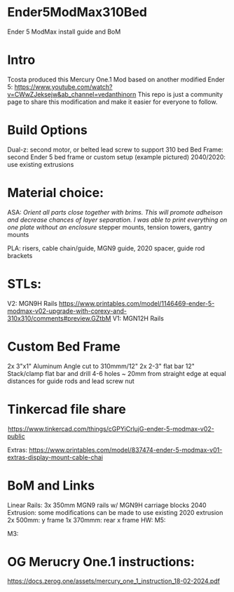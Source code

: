 # Ender5ModMax310Bed
Ender 5 ModMax install guide and BoM

# Intro
Tcosta produced this Mercury One.1 Mod based on another modified Ender 5: https://www.youtube.com/watch?v=CWwZJeksejw&ab_channel=vedanthinorn
This repo is just a community page to share this modification and make it easier for everyone to follow.

# Build Options
Dual-z: second motor, or belted lead screw to support 310 bed
Bed Frame: second Ender 5 bed frame or custom setup (example pictured)
2040/2020: use existing extrusions

# Material choice:
ASA: *Orient all parts close together with brims. This will promote adheison and decrease chances of layer separation. I was able to print everything on one plate without an enclosure*
stepper mounts, tension towers, gantry mounts

PLA: 
risers, cable chain/guide, MGN9 guide, 2020 spacer, guide rod brackets

# STLs:
V2: MGN9H Rails
https://www.printables.com/model/1146469-ender-5-modmax-v02-upgrade-with-corexy-and-310x310/comments#preview.GZtbM
V1: MGN12H Rails

# Custom Bed Frame
2x 3"x1" Aluminum Angle cut to 310mmm/12"
2x 2-3" flat bar 12"
Stack/clamp flat bar and drill 4-6 holes ~ 20mm from straight edge at equal distances for guide rods and lead screw nut

# Tinkercad file share
 https://www.tinkercad.com/things/cGPYiCrlujG-ender-5-modmax-v02-public

Extras:
https://www.printables.com/model/837474-ender-5-modmax-v01-extras-display-mount-cable-chai


# BoM and Links
Linear Rails: 
3x 350mm MGN9 rails w/ MGN9H carriage blocks
2040 Extrusion: some modifications can be made to use existing 2020 extrusion
2x 500mm: y frame
1x 370mmm: rear x frame
HW:
M5:

M3:


# OG Merucry One.1 instructions:
https://docs.zerog.one/assets/mercury_one_1_instruction_18-02-2024.pdf



